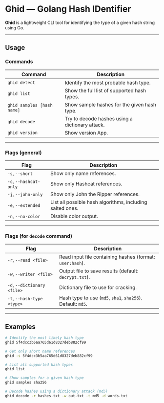 # Ghid — Golang Hash IDentifier

**Ghid** is a lightweight CLI tool for identifying the type of a given hash string using Go.

---

## Usage

###  Commands

| Command | Description |
|--------|-------------|
| `ghid detect` | Identify the most probable hash type. |
| `ghid list` | Show the full list of supported hash types. |
| `ghid samples [hash name]` | Show sample hashes for the given hash type. |
| `ghid decode` | Try to decode hashes using a dictionary attack. |
| `ghid version` | Show version App. |


---

###  Flags (general)

| Flag | Description |
|------|-------------|
| `-s`, `--short` | Show only name references. |
| `-c`, `--hashcat-only` | Show only Hashcat references. |
| `-j`, `--john-only` | Show only John the Ripper references. |
| `-e`, `--extended` | List all possible hash algorithms, including salted ones. |
| `-n`, `--no-color` | Disable color output. |

---

###  Flags (for `decode` command)

| Flag | Description |
|------|-------------|
| `-r`, `--read <file>` | Read input file containing hashes (format: `user:hash`). |
| `-w`, `--writer <file>` | Output file to save results (default: `decrypt.txt`). |
| `-d`, `--dictionary <file>` | Dictionary file to use for cracking. |
| `-t`, `--hash-type <type>` | Hash type to use (`md5`, `sha1`, `sha256`). Default: `md5`. |

---

## Examples

```bash
# Identify the most likely hash type
ghid 5f4dcc3b5aa765d61d8327deb882cf99

# Get only short name references
ghid -s 5f4dcc3b5aa765d61d8327deb882cf99

# List all supported hash types
ghid list

# Show samples for a given hash type
ghid samples sha256

# Decode hashes using a dictionary attack (md5)
ghid decode -r hashes.txt -w out.txt -t md5 -d words.txt
